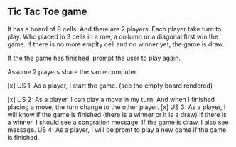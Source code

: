 ## Tic Tac Toe game

It has a board of 9 cells.
And there are 2 players.
Each player take turn to play.
Who placed in 3 cells in a row, a collumn or a diagonal first win the game.
If there is no more emplty cell and no winner yet, the game is draw.

If the the game has finished, prompt the user to play again.

Assume 2 players share the same computer.

[x] US 1: As a player, I start the game. (see the empty board rendered)

[x] US 2: As a player, I can play a move in my turn. And when I finished placing a move, the turn change to the other player.
[x] US 3: As a player, I will know if the game is finished (there is a winner or it is a draw)
If there is a winner, I should see a congration message. If the game is draw, I also see message.
US 4: As a player, I will be promt to play a new game if the game is finished.
